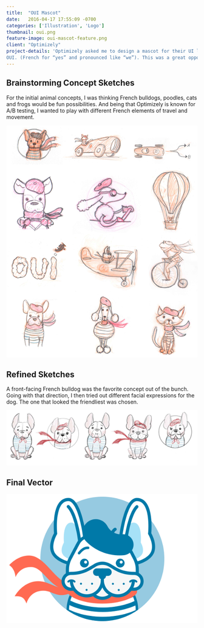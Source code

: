 ```yaml
---
title:  "OUI Mascot"
date:   2016-04-17 17:55:09 -0700
categories: ['Illustration', 'Logo']
thumbnail: oui.png
feature-image: oui-mascot-feature.png
client: "Optimizely"
project-details: 'Optimizely asked me to design a mascot for their UI library,
OUI. (French for “yes” and pronounced like “we”). This was a great opportunity to explore cute and friendly animals mascots with a French flair.'
---
```


<div class="row content-block">
  <div class="col-sm-8 col-sm-offset-2">
    <h2>Brainstorming Concept Sketches</h2>
    <p>For the initial animal concepts, I was thinking French bulldogs, poodles, cats and frogs would be fun possibilities. And being that Optimizely is known for A/B testing, I wanted to play with different French elements of travel and movement.</p>
  </div>
  <img class="col-xs-10 col-xs-offset-1" src="../img/oui-sketches.jpg" alt="OUI Sketches">
</div>
<div class="row content-block">
  <div class="col-sm-8 col-sm-offset-2">
    <h2>Refined Sketches</h2>
    <p>A front-facing French bulldog was the favorite concept out of the bunch. Going with that direction, I then tried out different facial expressions for the dog. The one that looked the friendliest was chosen.</p>
  </div>
  <img class="col-xs-12 col-sm-10 col-sm-offset-1" src="../img/oui-refined-dogs.jpg" alt="OUI Sketches">
</div>
<div class="row content-block">
  <div class="col-sm-8 col-sm-offset-2">
    <h2>Final Vector</h2>
  </div>
  <img class="col-xs-6 col-xs-offset-3" src="../img/oui-final.png" alt="OUI Sketches">
</div>
